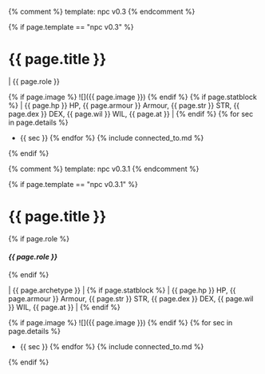 {% comment %} template: npc v0.3 {% endcomment %}

{% if page.template == "npc v0.3" %}

# {{ page.title }}

| {{ page.role }}

{% if page.image %}
![]({{ page.image }})
{% endif %}
{% if page.statblock %}
| {{ page.hp }} HP, {{ page.armour }} Armour, {{ page.str }} STR, {{ page.dex }} DEX, {{ page.wil }} WIL, {{ page.at }} |
{% endif %}
{% for sec in page.details %} 
- {{ sec }}  {% endfor %}
{% include connected_to.md %}

{% endif %}




{% comment %} template: npc v0.3.1 {% endcomment %}

{% if page.template == "npc v0.3.1" %}

# {{ page.title }}

{% if page.role %}
#### ***{{ page.role }}***
{% endif %}

| {{ page.archetype }} | {% if page.statblock %} 
| {{ page.hp }} HP, {{ page.armour }} Armour, {{ page.str }} STR, {{ page.dex }} DEX, {{ page.wil }} WIL, {{ page.at }} |
{% endif %}


{% if page.image %}
![]({{ page.image }})
{% endif %}
{% for sec in page.details %} 
- {{ sec }}  {% endfor %}
{% include connected_to.md %}

{% endif %}
